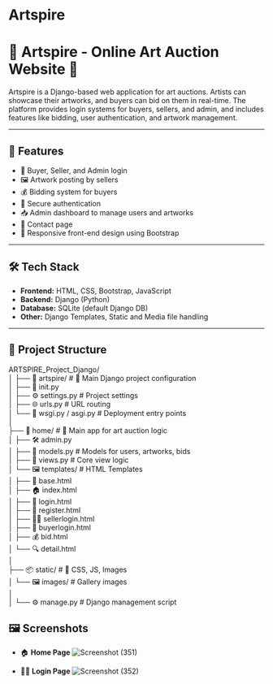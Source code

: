 # Artspire
# 🎨 Artspire - Online Art Auction Website 🎨

Artspire is a Django-based web application for art auctions. Artists can showcase their artworks, and buyers can bid on them in real-time. The platform provides login systems for buyers, sellers, and admin, and includes features like bidding, user authentication, and artwork management.

---

## 🚀 Features

- 👤 Buyer, Seller, and Admin login
- 🖼️ Artwork posting by sellers
- 💰 Bidding system for buyers
- 🔐 Secure authentication
- 📥 Admin dashboard to manage users and artworks
- 📧 Contact page
- 📱 Responsive front-end design using Bootstrap

---

## 🛠️ Tech Stack

- **Frontend:** HTML, CSS, Bootstrap, JavaScript
- **Backend:** Django (Python)
- **Database:** SQLite (default Django DB)
- **Other:** Django Templates, Static and Media file handling

---

## 📁 Project Structure
ARTSPIRE_Project_Django/<br>
│
├── 🧭 artspire/ # 🔧 Main Django project configuration<br>
│ ├── 📄 init.py<br>
│ ├── ⚙️ settings.py # Project settings<br>
│ ├── 🌐 urls.py # URL routing<br>
│ └── 🚀 wsgi.py / asgi.py # Deployment entry points<br>
│<br>
├── 🎨 home/ # 🧠 Main app for art auction logic<br>
│ ├── 🛠️ admin.py<br>
│ ├── 🧬 models.py # Models for users, artworks, bids<br>
│ ├── 🧾 views.py # Core view logic<br>
│ └── 🖼️ templates/ # HTML Templates<br>
│ ├── 🧩 base.html<br>
│ ├── 🏠 index.html<br>
│ ├── 🔐 login.html<br>
│ ├── 📝 register.html<br>
│ ├── 🧑‍🎨 sellerlogin.html<br>
│ ├── 🛒 buyerlogin.html<br>
│ ├── 💰 bid.html<br>
│ └── 🔍 detail.html<br>
│<br>
├── 📦 static/ # 🎨 CSS, JS, Images<br>
│ └── 🖼️ images/ # Gallery images<br>
│<br>
│
└── ⚙️ manage.py # Django management script<br>

## 🖼️ Screenshots

- 🏠 **Home Page**
![Screenshot (351)](https://github.com/user-attachments/assets/d28bb84d-5b5f-4fb4-8a21-2abbcdb70808)

- 🧑‍💼 **Login Page**
![Screenshot (352)](https://github.com/user-attachments/assets/d0d87fa2-5067-4b1e-9ad4-603d1b25f32d)

